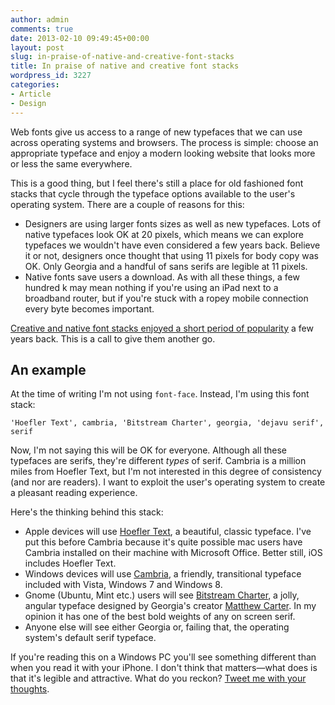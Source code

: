 ```yaml
---
author: admin
comments: true
date: 2013-02-10 09:49:45+00:00
layout: post
slug: in-praise-of-native-and-creative-font-stacks
title: In praise of native and creative font stacks
wordpress_id: 3227
categories:
- Article
- Design
---
```


Web fonts give us access to a range of new typefaces that we can use across operating systems and browsers. The process is simple: choose an appropriate typeface and enjoy a modern looking website that looks more or less the same everywhere.

This is a good thing, but I feel there's still a place for old fashioned font stacks that cycle through the typeface options available to the user's operating system. There are a couple of reasons for this:

* Designers are using larger fonts sizes as well as new typefaces. Lots of native typefaces look OK at 20 pixels, which means we can explore typefaces we wouldn't have even considered a few years back. Believe it or not, designers once thought that using 11 pixels for body copy was OK. Only Georgia and a handful of sans serifs are legible at 11 pixels.
* Native fonts save users a download. As with all these things, a few hundred k may mean nothing if you're using an iPad next to a broadband router, but if you're stuck with a ropey mobile connection every byte becomes important.

[Creative and native font stacks enjoyed a short period of popularity](http://www.sitepoint.com/eight-definitive-font-stacks/) a few years back. This is a call to give them another go.

## An example

At the time of writing I'm not using `font-face`. Instead, I'm using this font stack:

`'Hoefler Text', cambria, 'Bitstream Charter', georgia, 'dejavu serif', serif`

Now, I'm not saying this will be OK for everyone. Although all these typefaces are serifs, they're different _types_ of serif. Cambria is a million miles from Hoefler Text, but I'm not interested in this degree of consistency (and nor are readers). I want to exploit the user's operating system to create a pleasant reading experience.

Here's the thinking behind this stack:
	
* Apple devices will use [Hoefler Text](http://en.wikipedia.org/wiki/Hoefler_Text), a beautiful, classic typeface. I've put this before Cambria because it's quite possible mac users have Cambria installed on their machine with Microsoft Office. Better still, iOS includes Hoefler Text.
* Windows devices will use [Cambria](http://en.wikipedia.org/wiki/Cambria_(typeface)), a friendly, transitional typeface included with Vista, Windows 7 and Windows 8.
* Gnome (Ubuntu, Mint etc.) users will see [Bitstream Charter](http://en.wikipedia.org/wiki/Bitstream_Charter), a jolly, angular typeface designed by Georgia's creator [Matthew Carter](http://en.wikipedia.org/wiki/Matthew_Carter). In my opinion it has one of the best bold weights of any on screen serif.
* Anyone else will see either Georgia or, failing that, the operating system's default serif typeface.

If you're reading this on a Windows PC you'll see something different than when you read it with your iPhone. I don't think that matters—what does is that it's legible and attractive. What do you reckon? [Tweet me with your thoughts](http://twitter.com/leonpaternoster).
